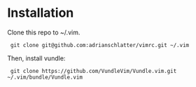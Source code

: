 # Installation

Clone this repo to ~/.vim.

```
 git clone git@github.com:adrianschlatter/vimrc.git ~/.vim
```

Then, install vundle:

```
 git clone https://github.com/VundleVim/Vundle.vim.git ~/.vim/bundle/Vundle.vim
```
